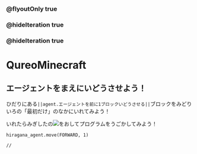 ### @flyoutOnly true
### @hideIteration true
### @hideIteration true
# QureoMinecraft

## エージェントをまえにいどうさせよう！

ひだりにある``||agent.エージェントを前に1ブロックいどうさせる||``ブロックをみどりいろの「最初だけ」のなかにいれてみよう！

いれたらみぎしたの![](https://raw.githubusercontent.com/camp-minecraft/TechkidsCampTutorial/master/images/playbutton.png)をおしてプログラムをうごかしてみよう！

```ghost
hiragana_agent.move(FORWARD, 1)
```

```template
//
```